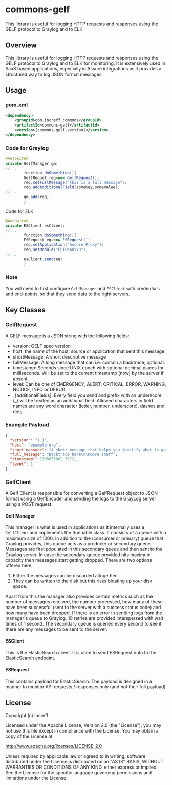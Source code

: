 # commons-gelf
This library is useful for logging HTTP requests and responses using the GELF protocol to Graylog and to ELK 

## Overview
This library is useful for logging HTTP requests and responses using the GELF protocol to Graylog and to ELK for monitoring.
It is extensively used in SaaS based applications, especially in Assure integrations as it provides a structured way to log JSON format messages.

## Usage
### pom.xml

```xml
<dependency>
    <groupId>com.increff.commons</groupId>
    <artifactId>commons-gelf</artifactId>
    <version>{commons-gelf.version}</version>
</dependency>
```
### Code for Graylog

```java
@Autowired
private GelfManager gm;
//...
        function doSomething(){
        GelfRequet req=new GelfRequest();
        req.setFullMessage("this is a full message");
        req.addAdditionalField(someKey,someValue);
//...
        gm.add(req)
        }
```
Code for ELK
```java
@Autowired
private ESClient esClient;
//...
        function doSomething(){
        ESRequest eq=new ESRequest();
        req.setApplication("Assure Proxy");
        req.setModule("FLIPKARTV3");
//...
        esClient.send(eq)
        }
```
### Note
You will need to first configure `GelfManager` and `ESClient` with credentials and end-points, so that they send data to the right servers.

## Key Classes
### GelfRequest
A GELF message is a JSON string with the following fields:

- version: GELF spec version
- host: the name of the host, source or application that sent this message
- shortMessage: A short descriptive message
- fullMessage: A long message that can i.e. contain a backtrace; optional.
- timestamp: Seconds since UNIX epoch with optional decimal places for milliseconds. Will be set to the current timestamp (now) by the server if absent.
- level: Can be one of EMERGENCY, ALERT, CRITICAL, ERROR, WARNING, NOTICE, INFO or DEBUG
- \_[additionalFields]: Every field you send and prefix with an underscore (_) will be treated as an additional field. Allowed characters in field names are any word character (letter, number, underscore), dashes and dots.

### Example Payload
```json
{
  "version": "1.1",
  "host": "example.org",
  "short_message": "A short message that helps you identify what is going on",
  "full_message": "Backtrace here\n\nmore stuff",
  "timestamp": 1385053862.3072,
  "level": 1
}
```
### GelfClient
A Gelf Client is responsible for converting a GelfRequest object to JSON format using a GelfEncoder and sending the logs to the GrayLog server using a POST request.

#### Gelf Manager
This manager is what is used in applications as it internally uses a `GelfClient` and implements the Runnable class. It consists of a queue with a maximum size of 1000. In addition to the (consumer or primary) queue that Graylog provides, this queue acts as a producer or secondary queue. Messages are first populated in this secondary queue and then sent to the Graylog server. In case the secondary queue provided hits maximum capacity then messages start getting dropped. There are two options offered here,

1. Either the messages can be discarded altogether
2. They can be written to the disk but this risks bloating up your disk space.

Apart from this the manager also provides certain metrics such as the number of messages received, the number processed, how many of these have been successful (sent to the server with a success status code) and how many have been dropped. If there is an error in sending logs from the manager's queue to Graylog, 10 retries are provided interspersed with wait times of 1 second. The secondary queue is queried every second to see if there are any messages to be sent to the server.

#### ESClient
This is the ElasticSearch client. It is used to send ESRequest data to the ElasticSearch endpoint.

#### ESRequest
This contains payload for ElasticSearch. The payload is designed in a manner to monitor API requests / responses only (and not their full payload)

## License
Copyright (c) Increff

Licensed under the Apache License, Version 2.0 (the "License"); you may not use this file except
in compliance with the License. You may obtain a copy of the License at

http://www.apache.org/licenses/LICENSE-2.0

Unless required by applicable law or agreed to in writing, software distributed under the License
is distributed on an "AS IS" BASIS, WITHOUT WARRANTIES OR CONDITIONS OF ANY KIND, either express
or implied. See the License for the specific language governing permissions and limitations under
the License.
